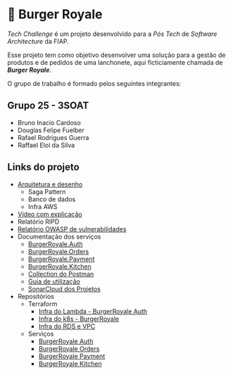 # 🍔 Burger Royale

_Tech Challenge_ é um projeto desenvolvido para a _Pós Tech_ de _Software Architecture_ da FIAP.

Esse projeto tem como objetivo desenvolver uma solução para a gestão de produtos e de pedidos de uma lanchonete, aqui ficticiamente chamada de _**Burger Royale**_.

O grupo de trabalho é formado pelos seguintes integrantes:

## Grupo 25 - 3SOAT
* Bruno Inacio Cardoso
* Douglas Felipe Fuelber
* Rafael Rodrigues Guerra
* Raffael Eloi da Silva

## Links do projeto

- [Arquitetura e desenho](https://github.com/FiapSoftwareArquitectureTechChallange/.github/wiki/Arquitetura-da-Solu%C3%A7%C3%A3o)
    - Saga Pattern
    - Banco de dados
    - Infra AWS
- [Vídeo com explicação](https://www.youtube.com/watch?v=MDMqVqKNED8)
- Relatório RIPD
- [Relatório OWASP de vulnerabilidades](https://github.com/FiapSoftwareArquitectureTechChallange/BurgerRoyale.Orders/blob/main/relatorioVulnerabilidades.pdf)
- Documentação dos serviços
    - [BurgerRoyale.Auth](https://github.com/FiapSoftwareArquitectureTechChallange/.github/wiki/BurgerRoyale-Auth)
    - [BurgerRoyale.Orders](https://github.com/FiapSoftwareArquitectureTechChallange/.github/wiki/BurgerRoyale-Orders)
    - [BurgerRoyale.Payment](https://github.com/FiapSoftwareArquitectureTechChallange/.github/wiki/BurgerRoyale-Payment)
    - [BurgerRoyale.Kitchen](https://github.com/FiapSoftwareArquitectureTechChallange/.github/wiki/BurgerRoyale-Kitchen)
    - [Collection do Postman](https://github.com/FiapSoftwareArquitectureTechChallange/.github/blob/main/BurgerRoyale_Collection_v2.2.0.postman_collection.json)
    - [Guia de utilização](https://github.com/FiapSoftwareArquitectureTechChallange/.github/wiki/Guia-de-utiliza%C3%A7%C3%A3o)
    - [SonarCloud dos Projetos](https://sonarcloud.io/organizations/3soat-burger-royale/projects)
- Repositórios
    - Terraform
       - [Infra do Lambda - BurgerRoyale Auth](https://github.com/FiapSoftwareArquitectureTechChallange/BurgerRoyale.Auth.Infra.Terraform)
       - [Infra do k8s - BurgerRoyale](https://github.com/FiapSoftwareArquitectureTechChallange/kubeterraform)
       - [Infra do RDS e VPC](https://github.com/FiapSoftwareArquitectureTechChallange/dbterraform)
   - Serviços
       - [BurgerRoyale Auth](https://github.com/FiapSoftwareArquitectureTechChallange/BurgerRoyale.Auth)
       - [BurgerRoyale Orders](https://github.com/FiapSoftwareArquitectureTechChallange/BurgerRoyale)
       - [BurgerRoyale Payment](https://github.com/FiapSoftwareArquitectureTechChallange/BurgerRoyale.Payment)
       - [BurgerRoyale Kitchen](https://github.com/FiapSoftwareArquitectureTechChallange/BurgerRoyale.Kitchen)
